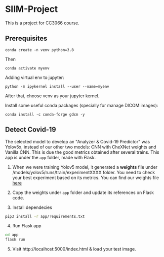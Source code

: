 # SIIM-Project
This is a project for CC3066 course.


## Prerequisites

```
conda create -n venv python=3.8
```

Then

```
conda activate myenv
```

Adding virtual env to jupyter:

```
python -m ipykernel install --user --name=myenv
```

After that, choose venv as your jupyter kernel.

Install some useful conda packages (specially for manage DICOM images):

```
conda install -c conda-forge gdcm -y
```

## Detect Covid-19

The selected model to develop an "Analyzer & Covid-19 Predictor" was Yolov5x, instead of our other two models: CNN with CheXNet weights and Vanilla CNN. This is due the good metrics obtained after several trains. This app is under the `app` folder, made with Flask. 

1. When we were training Yolov5 model, it generated a **weights** file under /models/yolov5/runs/train/experimentXXXX folder. You need to check your best experiment based on its metrics. You can find our weights file [here](https://www.dropbox.com/s/zarnhll0ien3jk9/exp240-best.zip?dl=0) 

2. Copy the weights under `app` folder and update its references on Flask code.

3. Install dependecies 

```bash
pip3 install -r app/requirements.txt
```

4. Run Flask app 

```bash
cd app
flask run
```

5. Visit http://localhost:5000/index.html & load your test image.
